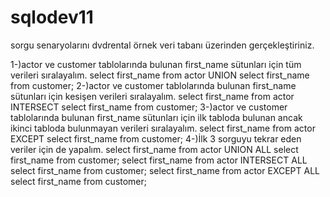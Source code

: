 # sqlodev11
sorgu senaryolarını dvdrental örnek veri tabanı üzerinden gerçekleştiriniz.

1-)actor ve customer tablolarında bulunan first_name sütunları için tüm verileri sıralayalım.
select first_name from actor UNION select first_name from customer;
2-)actor ve customer tablolarında bulunan first_name sütunları için kesişen verileri sıralayalım.
select first_name from actor INTERSECT select first_name from customer;
3-)actor ve customer tablolarında bulunan first_name sütunları için ilk tabloda bulunan ancak ikinci tabloda bulunmayan verileri sıralayalım.
select first_name from actor EXCEPT select first_name from customer;
4-)İlk 3 sorguyu tekrar eden veriler için de yapalım.
select first_name from actor UNION ALL select first_name from customer;
select first_name from actor INTERSECT ALL select first_name from customer;
select first_name from actor EXCEPT ALL select first_name from customer;
